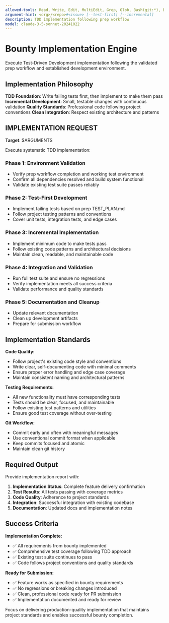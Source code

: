 ```yaml
---
allowed-tools: Read, Write, Edit, MultiEdit, Grep, Glob, Bash(git:*), Bash(deno:*), Bash(bun:*), Bash(npm:*), Bash(nix develop:*), Bash(cargo:*), WebFetch
argument-hint: <org>/<repo>#<issue> [--test-first] [--incremental]
description: TDD implementation following prep workflow
model: claude-3-5-sonnet-20241022
---
```


# Bounty Implementation Engine

Execute Test-Driven Development implementation following the validated prep workflow and established development environment.

## Implementation Philosophy

**TDD Foundation**: Write failing tests first, then implement to make them pass
**Incremental Development**: Small, testable changes with continuous validation
**Quality Standards**: Professional code following project conventions
**Clean Integration**: Respect existing architecture and patterns

## IMPLEMENTATION REQUEST

**Target**: $ARGUMENTS

Execute systematic TDD implementation:

### Phase 1: Environment Validation
- Verify prep workflow completion and working test environment
- Confirm all dependencies resolved and build system functional
- Validate existing test suite passes reliably

### Phase 2: Test-First Development
- Implement failing tests based on prep TEST_PLAN.md
- Follow project testing patterns and conventions
- Cover unit tests, integration tests, and edge cases

### Phase 3: Incremental Implementation
- Implement minimum code to make tests pass
- Follow existing code patterns and architectural decisions
- Maintain clean, readable, and maintainable code

### Phase 4: Integration and Validation
- Run full test suite and ensure no regressions
- Verify implementation meets all success criteria
- Validate performance and quality standards

### Phase 5: Documentation and Cleanup
- Update relevant documentation
- Clean up development artifacts
- Prepare for submission workflow

## Implementation Standards

**Code Quality:**
- Follow project's existing code style and conventions
- Write clear, self-documenting code with minimal comments
- Ensure proper error handling and edge case coverage
- Maintain consistent naming and architectural patterns

**Testing Requirements:**
- All new functionality must have corresponding tests
- Tests should be clear, focused, and maintainable
- Follow existing test patterns and utilities
- Ensure good test coverage without over-testing

**Git Workflow:**
- Commit early and often with meaningful messages
- Use conventional commit format when applicable
- Keep commits focused and atomic
- Maintain clean git history

## Required Output

Provide implementation report with:

1. **Implementation Status**: Complete feature delivery confirmation
2. **Test Results**: All tests passing with coverage metrics
3. **Code Quality**: Adherence to project standards
4. **Integration**: Successful integration with existing codebase
5. **Documentation**: Updated docs and implementation notes

## Success Criteria

**Implementation Complete:**
- ✅ All requirements from bounty implemented
- ✅ Comprehensive test coverage following TDD approach
- ✅ Existing test suite continues to pass
- ✅ Code follows project conventions and quality standards

**Ready for Submission:**
- ✅ Feature works as specified in bounty requirements
- ✅ No regressions or breaking changes introduced
- ✅ Clean, professional code ready for PR submission
- ✅ Implementation documented and ready for review

Focus on delivering production-quality implementation that maintains project standards and enables successful bounty completion.